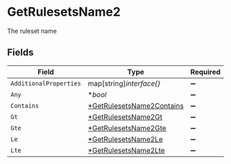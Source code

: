 # GetRulesetsName2

The ruleset name


## Fields

| Field                                                                            | Type                                                                             | Required                                                                         | Description                                                                      |
| -------------------------------------------------------------------------------- | -------------------------------------------------------------------------------- | -------------------------------------------------------------------------------- | -------------------------------------------------------------------------------- |
| `AdditionalProperties`                                                           | map[string]*interface{}*                                                         | :heavy_minus_sign:                                                               | N/A                                                                              |
| `Any`                                                                            | **bool*                                                                          | :heavy_minus_sign:                                                               | N/A                                                                              |
| `Contains`                                                                       | [*GetRulesetsName2Contains](../../models/operations/getrulesetsname2contains.md) | :heavy_minus_sign:                                                               | N/A                                                                              |
| `Gt`                                                                             | [*GetRulesetsName2Gt](../../models/operations/getrulesetsname2gt.md)             | :heavy_minus_sign:                                                               | N/A                                                                              |
| `Gte`                                                                            | [*GetRulesetsName2Gte](../../models/operations/getrulesetsname2gte.md)           | :heavy_minus_sign:                                                               | N/A                                                                              |
| `Le`                                                                             | [*GetRulesetsName2Le](../../models/operations/getrulesetsname2le.md)             | :heavy_minus_sign:                                                               | N/A                                                                              |
| `Lte`                                                                            | [*GetRulesetsName2Lte](../../models/operations/getrulesetsname2lte.md)           | :heavy_minus_sign:                                                               | N/A                                                                              |
